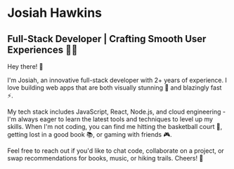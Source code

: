 # Josiah Hawkins
## Full-Stack Developer | Crafting Smooth User Experiences 🧑‍💻

Hey there! 👋 

I'm Josiah, an innovative full-stack developer with 2+ years of experience. I love building web apps that are both visually stunning 🎨 and blazingly fast ⚡️.

My tech stack includes JavaScript, React, Node.js, and cloud engineering - I'm always eager to learn the latest tools and techniques to level up my skills. When I'm not coding, you can find me hitting the basketball court 🏀, getting lost in a good book 📚, or gaming with friends 🎮.

Feel free to reach out if you'd like to chat code, collaborate on a project, or swap recommendations for books, music, or hiking trails. Cheers! 🍻
